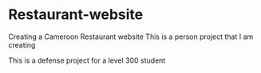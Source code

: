 # Restaurant-website
Creating a Cameroon Restaurant website
This is a person project that I am creating

This is a defense project for a level 300 student
